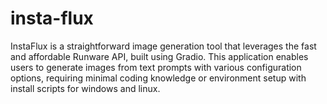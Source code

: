 # insta-flux
InstaFlux is a straightforward image generation tool that leverages the fast and affordable Runware API, built using Gradio. This application enables users to generate images from text prompts with various configuration options, requiring minimal coding knowledge or environment setup with install scripts for windows and linux.
